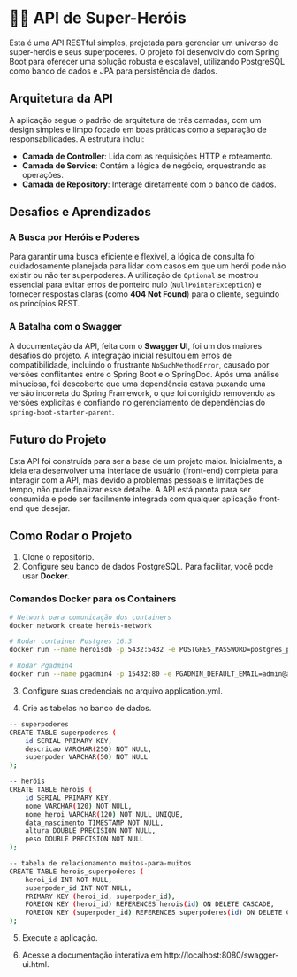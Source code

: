 # 🦸‍♂️ API de Super-Heróis

Esta é uma API RESTful simples, projetada para gerenciar um universo de super-heróis e seus superpoderes. O projeto foi desenvolvido com Spring Boot para oferecer uma solução robusta e escalável, utilizando PostgreSQL como banco de dados e JPA para persistência de dados.

## Arquitetura da API
A aplicação segue o padrão de arquitetura de três camadas, com um design simples e limpo focado em boas práticas como a separação de responsabilidades. A estrutura inclui:

- **Camada de Controller**: Lida com as requisições HTTP e roteamento.
- **Camada de Service**: Contém a lógica de negócio, orquestrando as operações.
- **Camada de Repository**: Interage diretamente com o banco de dados.

## Desafios e Aprendizados

### A Busca por Heróis e Poderes
Para garantir uma busca eficiente e flexível, a lógica de consulta foi cuidadosamente planejada para lidar com casos em que um herói pode não existir ou não ter superpoderes. A utilização de `Optional` se mostrou essencial para evitar erros de ponteiro nulo (`NullPointerException`) e fornecer respostas claras (como **404 Not Found**) para o cliente, seguindo os princípios REST.

### A Batalha com o Swagger
A documentação da API, feita com o **Swagger UI**, foi um dos maiores desafios do projeto. A integração inicial resultou em erros de compatibilidade, incluindo o frustrante `NoSuchMethodError`, causado por versões conflitantes entre o Spring Boot e o SpringDoc. Após uma análise minuciosa, foi descoberto que uma dependência estava puxando uma versão incorreta do Spring Framework, o que foi corrigido removendo as versões explícitas e confiando no gerenciamento de dependências do `spring-boot-starter-parent`.

## Futuro do Projeto
Esta API foi construída para ser a base de um projeto maior. Inicialmente, a ideia era desenvolver uma interface de usuário (front-end) completa para interagir com a API, mas devido a problemas pessoais e limitações de tempo, não pude finalizar esse detalhe. A API está pronta para ser consumida e pode ser facilmente integrada com qualquer aplicação front-end que desejar.

## Como Rodar o Projeto

1. Clone o repositório.
2. Configure seu banco de dados PostgreSQL. Para facilitar, você pode usar **Docker**.

### Comandos Docker para os Containers

```bash
# Network para comunicação dos containers
docker network create herois-network

# Rodar container Postgres 16.3
docker run --name heroisdb -p 5432:5432 -e POSTGRES_PASSWORD=postgres_password -e POSTGRES_USER=postgres -e POSTGRES_DB=super_herois --network herois-network -d postgres:16.3

# Rodar Pgadmin4
docker run --name pgadmin4 -p 15432:80 -e PGADMIN_DEFAULT_EMAIL=admin@admin.com -e PGADMIN_DEFAULT_PASSWORD=admin --network herois-network -d dpage/pgadmin4:8.9

```
3. Configure suas credenciais no arquivo application.yml.

4. Crie as tabelas no banco de dados.

```bash
-- superpoderes
CREATE TABLE superpoderes (
    id SERIAL PRIMARY KEY,
    descricao VARCHAR(250) NOT NULL,
    superpoder VARCHAR(50) NOT NULL
);

-- heróis
CREATE TABLE herois (
    id SERIAL PRIMARY KEY,
    nome VARCHAR(120) NOT NULL,
    nome_heroi VARCHAR(120) NOT NULL UNIQUE,
    data_nascimento TIMESTAMP NOT NULL,
    altura DOUBLE PRECISION NOT NULL,
    peso DOUBLE PRECISION NOT NULL
);

-- tabela de relacionamento muitos-para-muitos
CREATE TABLE herois_superpoderes (
    heroi_id INT NOT NULL,
    superpoder_id INT NOT NULL,
    PRIMARY KEY (heroi_id, superpoder_id),
    FOREIGN KEY (heroi_id) REFERENCES herois(id) ON DELETE CASCADE,
    FOREIGN KEY (superpoder_id) REFERENCES superpoderes(id) ON DELETE CASCADE
);
```
5. Execute a aplicação.

6. Acesse a documentação interativa em http://localhost:8080/swagger-ui.html.
